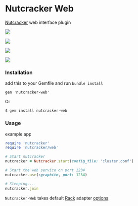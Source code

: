 Nutcracker Web
=============

[Nutcracker](https://github.com/kontera-technologies/nutcracker) web interface plugin

<img src="https://github.com/kontera-technologies/jenkins-status-tool/raw/master/doc/pic1.png" align="middle"/></br>

<img src="https://github.com/kontera-technologies/jenkins-status-tool/raw/master/doc/pic2.png" align="middle"/></br>

<img src="https://github.com/kontera-technologies/jenkins-status-tool/raw/master/doc/pic3.png" align="middle"/></br>

<img src="https://github.com/kontera-technologies/jenkins-status-tool/raw/master/doc/pic4.png" align="middle"/></br>

### Installation 
add this to your Gemfile and run `bundle install`
```
gem 'nutcracker-web'
```

Or 
```
$ gem install nutcracker-web
```

### Usage
example app 
```ruby
require 'nutcracker'
require 'nutcracker/web'

# Start nutcracker
nutcracker = Nutcracker.start(config_file: 'cluster.conf')

# Start the web service on port 1234
nutcracker.use(:graphite, port: 1234)

# Sleeping....
nutcracker.join
```

`Nutcracker-Web` takes default [Rack](https://github.com/rack/rack) adapter [options](https://github.com/rack/rack/blob/master/lib/rack/server.rb#L187..L199)

